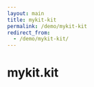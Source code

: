 ```yaml
---
layout: main
title: mykit-kit
permalink: /demo/mykit-kit
redirect_from:
  - /demo/mykit-kit/
---
```


# mykit.kit